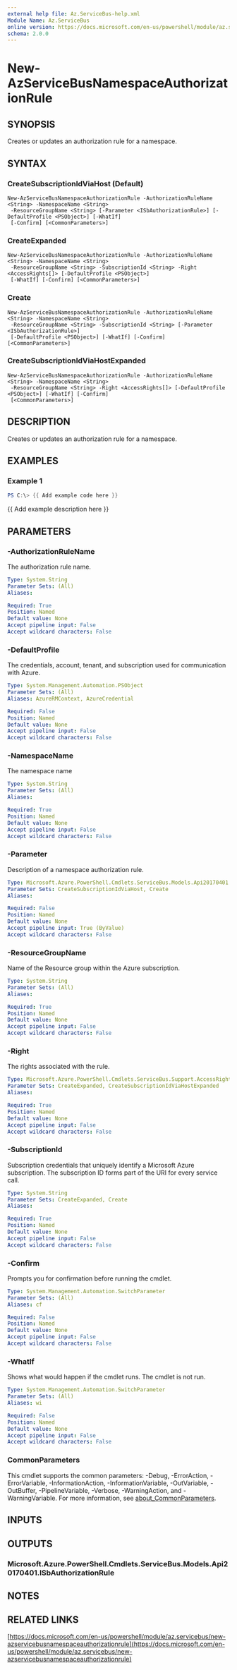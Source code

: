 ```yaml
---
external help file: Az.ServiceBus-help.xml
Module Name: Az.ServiceBus
online version: https://docs.microsoft.com/en-us/powershell/module/az.servicebus/new-azservicebusnamespaceauthorizationrule
schema: 2.0.0
---
```


# New-AzServiceBusNamespaceAuthorizationRule

## SYNOPSIS
Creates or updates an authorization rule for a namespace.

## SYNTAX

### CreateSubscriptionIdViaHost (Default)
```
New-AzServiceBusNamespaceAuthorizationRule -AuthorizationRuleName <String> -NamespaceName <String>
 -ResourceGroupName <String> [-Parameter <ISbAuthorizationRule>] [-DefaultProfile <PSObject>] [-WhatIf]
 [-Confirm] [<CommonParameters>]
```

### CreateExpanded
```
New-AzServiceBusNamespaceAuthorizationRule -AuthorizationRuleName <String> -NamespaceName <String>
 -ResourceGroupName <String> -SubscriptionId <String> -Right <AccessRights[]> [-DefaultProfile <PSObject>]
 [-WhatIf] [-Confirm] [<CommonParameters>]
```

### Create
```
New-AzServiceBusNamespaceAuthorizationRule -AuthorizationRuleName <String> -NamespaceName <String>
 -ResourceGroupName <String> -SubscriptionId <String> [-Parameter <ISbAuthorizationRule>]
 [-DefaultProfile <PSObject>] [-WhatIf] [-Confirm] [<CommonParameters>]
```

### CreateSubscriptionIdViaHostExpanded
```
New-AzServiceBusNamespaceAuthorizationRule -AuthorizationRuleName <String> -NamespaceName <String>
 -ResourceGroupName <String> -Right <AccessRights[]> [-DefaultProfile <PSObject>] [-WhatIf] [-Confirm]
 [<CommonParameters>]
```

## DESCRIPTION
Creates or updates an authorization rule for a namespace.

## EXAMPLES

### Example 1
```powershell
PS C:\> {{ Add example code here }}
```

{{ Add example description here }}

## PARAMETERS

### -AuthorizationRuleName
The authorization rule name.

```yaml
Type: System.String
Parameter Sets: (All)
Aliases:

Required: True
Position: Named
Default value: None
Accept pipeline input: False
Accept wildcard characters: False
```

### -DefaultProfile
The credentials, account, tenant, and subscription used for communication with Azure.

```yaml
Type: System.Management.Automation.PSObject
Parameter Sets: (All)
Aliases: AzureRMContext, AzureCredential

Required: False
Position: Named
Default value: None
Accept pipeline input: False
Accept wildcard characters: False
```

### -NamespaceName
The namespace name

```yaml
Type: System.String
Parameter Sets: (All)
Aliases:

Required: True
Position: Named
Default value: None
Accept pipeline input: False
Accept wildcard characters: False
```

### -Parameter
Description of a namespace authorization rule.

```yaml
Type: Microsoft.Azure.PowerShell.Cmdlets.ServiceBus.Models.Api20170401.ISbAuthorizationRule
Parameter Sets: CreateSubscriptionIdViaHost, Create
Aliases:

Required: False
Position: Named
Default value: None
Accept pipeline input: True (ByValue)
Accept wildcard characters: False
```

### -ResourceGroupName
Name of the Resource group within the Azure subscription.

```yaml
Type: System.String
Parameter Sets: (All)
Aliases:

Required: True
Position: Named
Default value: None
Accept pipeline input: False
Accept wildcard characters: False
```

### -Right
The rights associated with the rule.

```yaml
Type: Microsoft.Azure.PowerShell.Cmdlets.ServiceBus.Support.AccessRights[]
Parameter Sets: CreateExpanded, CreateSubscriptionIdViaHostExpanded
Aliases:

Required: True
Position: Named
Default value: None
Accept pipeline input: False
Accept wildcard characters: False
```

### -SubscriptionId
Subscription credentials that uniquely identify a Microsoft Azure subscription.
The subscription ID forms part of the URI for every service call.

```yaml
Type: System.String
Parameter Sets: CreateExpanded, Create
Aliases:

Required: True
Position: Named
Default value: None
Accept pipeline input: False
Accept wildcard characters: False
```

### -Confirm
Prompts you for confirmation before running the cmdlet.

```yaml
Type: System.Management.Automation.SwitchParameter
Parameter Sets: (All)
Aliases: cf

Required: False
Position: Named
Default value: None
Accept pipeline input: False
Accept wildcard characters: False
```

### -WhatIf
Shows what would happen if the cmdlet runs.
The cmdlet is not run.

```yaml
Type: System.Management.Automation.SwitchParameter
Parameter Sets: (All)
Aliases: wi

Required: False
Position: Named
Default value: None
Accept pipeline input: False
Accept wildcard characters: False
```

### CommonParameters
This cmdlet supports the common parameters: -Debug, -ErrorAction, -ErrorVariable, -InformationAction, -InformationVariable, -OutVariable, -OutBuffer, -PipelineVariable, -Verbose, -WarningAction, and -WarningVariable. For more information, see [about_CommonParameters](http://go.microsoft.com/fwlink/?LinkID=113216).

## INPUTS

## OUTPUTS

### Microsoft.Azure.PowerShell.Cmdlets.ServiceBus.Models.Api20170401.ISbAuthorizationRule
## NOTES

## RELATED LINKS

[https://docs.microsoft.com/en-us/powershell/module/az.servicebus/new-azservicebusnamespaceauthorizationrule](https://docs.microsoft.com/en-us/powershell/module/az.servicebus/new-azservicebusnamespaceauthorizationrule)

